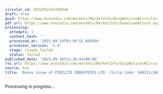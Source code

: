 ```yaml
---
circular_id: 3422d5ac437404a0
draft: true
guid: https://www.bseindia.com/markets/MarketInfo/DispNoticesNCirculars.aspx?Noticeid={EFF4DFF2-0928-4AA3-89E3-FF627740E971}&noticeno=20250918-26&dt=09/18/2025&icount=26&totcount=63&flag=0
pdf_url: https://www.bseindia.com/markets/MarketInfo/DownloadAttach.aspx?id=20250918-26&attachedId=7886e3a1-9364-4888-a24b-29a05498f2d5
processing:
  attempts: 1
  content_hash: ''
  processed_at: '2025-09-19T03:50:52.656594'
  processor_version: '2.0'
  stage: claude_failed
  status: failed
published_date: '2025-09-18T11:16:43+00:00'
rss_url: https://www.bseindia.com/markets/MarketInfo/DispNoticesNCirculars.aspx?Noticeid={EFF4DFF2-0928-4AA3-89E3-FF627740E971}&noticeno=20250918-26&dt=09/18/2025&icount=26&totcount=63&flag=0
source: bse
title: 'Bonus issue of PIDILITE INDUSTRIES LTD. (Scrip Code: 500331/100331)'
---
```


Processing in progress...